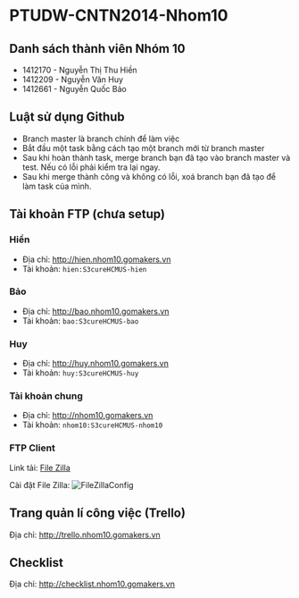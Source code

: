 # PTUDW-CNTN2014-Nhom10
## Danh sách thành viên Nhóm 10
* 1412170 - Nguyễn Thị Thu Hiền
* 1412209 - Nguyễn Văn Huy
* 1412661 - Nguyễn Quốc Bảo

## Luật sử dụng Github
* Branch master là branch chính để làm việc
* Bắt đầu một task bằng cách tạo một branch mới từ branch master
* Sau khi hoàn thành task, merge branch bạn đã tạo vào branch master và test. Nếu có lỗi phải kiểm tra lại ngay.
* Sau khi merge thành công và không có lỗi, xoá branch bạn đã tạo để làm task của mình.

## Tài khoản FTP (chưa setup)
### Hiền
* Địa chỉ: http://hien.nhom10.gomakers.vn
* Tài khoản: <code>hien:S3cureHCMUS-hien</code>

### Bảo
* Địa chỉ: http://bao.nhom10.gomakers.vn
* Tài khoản: <code>bao:S3cureHCMUS-bao</code>

### Huy
* Địa chỉ: http://huy.nhom10.gomakers.vn
* Tài khoản: <code>huy:S3cureHCMUS-huy</code>

### Tài khoản chung
* Địa chỉ: http://nhom10.gomakers.vn
* Tài khoản: <code>nhom10:S3cureHCMUS-nhom10</code>

### FTP Client
Link tải: [File Zilla](https://filezilla-project.org/download.php?type=client)

Cài đặt File Zilla:
![FileZillaConfig](https://s23.postimg.org/os0rkey7v/Kazam_screenshot_00011.png)

## Trang quản lí công việc (Trello)
Địa chỉ: http://trello.nhom10.gomakers.vn

## Checklist
Địa chỉ: http://checklist.nhom10.gomakers.vn
